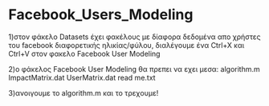 # Facebook_Users_Modeling       

1)στον φάκελο Datasets έχει φακέλους με δίαφορα δεδομένα απο χρήστες του facebook διαφορετικής ηλικίας/φύλου, διαλέγουμε ένα Ctrl+X και Ctrl+V στον φακελο Facebook User Modeling

2)o φάκελος Facebook User Modeling θα πρεπει να εχει μεσα:
algorithm.m
ImpactMatrix.dat
UserMatrix.dat
read me.txt

3)ανοιγουμε το algorithm.m και το τρεχουμε!










































